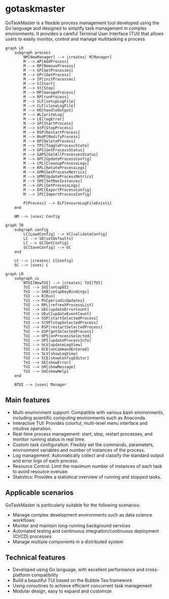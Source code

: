 # gotaskmaster

GoTaskMaster is a flexible process management tool developed using the Go language and designed to simplify task management in complex environments. It provides a careful Terminal User Interface (TUI) that allows users to easily monitor, control and manage multitasking a process

```mermaid
graph LR
    subgraph process
        NM[NewManager] --> |creates| M[Manager]
        M --> AP[AddProcess]
        M --> RP[RemoveProcess]
        M --> GP[GetProcesses]
        M --> GPr[GetProcess]
        M --> IP[initProcesses]
        M --> S[Start]
        M --> St[Stop]
        M --> MP[manageProcess]
        M --> RP[runProcess]
        M --> SLF[setupLogFile]
        M --> CLF[closeLogFile]
        M --> HO[handleOutput]
        M --> WL[writeLog]
        M --> LE[logError]
        M --> SP[StartProcess]
        M --> StP[StopProcess]
        M --> RSP[RestartProcess]
        M --> ModP[ModifyProcess]
        M --> DP[DeleteProcess]
        M --> TPS[ToggleProcessState]
        M --> GPS[GetProcessStatus]
        M --> GAPS[GetAllProcessesStatus]
        M --> UPC[UpdateProcessConfig]
        M --> CPL[CleanupProcessLogs]
        M --> RPL[RotateProcessLogs]
        M --> GPM[GetProcessMetrics]
        M --> UPM[UpdateProcessMetrics]
        M --> SMI[SetMaxInstances]
        M --> GPL[GetProcessLogs]
        M --> EPC[ExportProcessConfig]
        M --> IPC[ImportProcessConfig]
        
        P[Process] --> ELF[ensureLogFileExists]
    end

    NM --> |uses| Config
```

```mermaid
graph TB
    subgraph config
        LC[LoadConfig] --> VC[validateConfig]
        LC --> SD[setDefaults]
        LC --> GC[GetConfig]
        SC[SaveConfig] --> GC
    end

    LC --> |creates| C[Config]
    SC --> |uses| C
```

```mermaid
graph LR
    subgraph ui
        NTUI[NewTUI] --> |creates| TUI[TUI]
        TUI --> SUI[setupUI]
        TUI --> SKB[setupKeyBindings]
        TUI --> R[Run]
        TUI --> PU[periodicUpdates]
        TUI --> RPL[refreshProcessList]
        TUI --> UEC[updateErrorCount]
        TUI --> UEvC[updateEventCount]
        TUI --> SSP[startSelectedProcess]
        TUI --> StSP[stopSelectedProcess]
        TUI --> RSP[restartSelectedProcess]
        TUI --> GSP[getSelectedProcess]
        TUI --> OPS[onProcessSelected]
        TUI --> UPI[updateProcessInfo]
        TUI --> ULV[updateLogView]
        TUI --> OCE[onCommandEntered]
        TUI --> SLV[showLogView]
        TUI --> SCE[showConfigEditor]
        TUI --> SE[showError]
        TUI --> SM[showMessage]
        TUI --> SH[showHelp]
    end

    NTUI --> |uses| Manager
```




## Main features

- Multi-environment support: Compatible with various bash environments, including scientific computing environments such as Anaconda.
- Interactive TUI: Provides colorful, multi-level menu interface and intuitive operation.
- Real-time process management: start, stop, restart processes, and monitor running status in real time.
- Custom task configuration: Flexibly set the commands, parameters, environment variables and number of instances of the process.
- Log management: Automatically collect and classify the standard output and error logs of each process.
- Resource Control: Limit the maximum number of instances of each task to avoid resource overuse.
- Statistics: Provides a statistical overview of running and stopped tasks.

## Applicable scenarios

GoTaskMaster is particularly suitable for the following scenarios:

- Manage complex development environments such as data science workflows
- Monitor and maintain long-running background services
- Automated testing and continuous integration/continuous deployment (CI/CD) processes
- Manage multiple components in a distributed system

## Technical features

- Developed using Go language, with excellent performance and cross-platform compatibility
- Build a beautiful TUI based on the Bubble Tea framework
- Using coroutines to achieve efficient concurrent task management
- Modular design, easy to expand and customize
